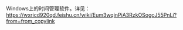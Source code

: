 Windows上的时间管理软件。详见：https://wxricd920qd.feishu.cn/wiki/Eum3wqinPiA3RzkOSogcJ55PnLi?from=from_copylink
